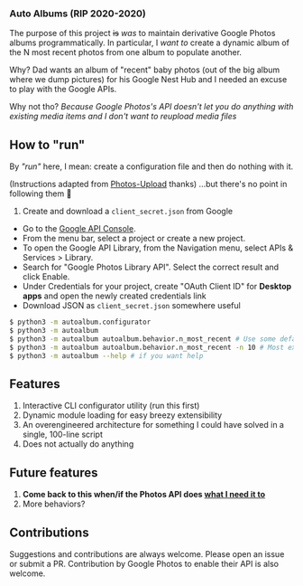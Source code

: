 ### Auto Albums (RIP 2020-2020)
The purpose of this project ~~is~~ _was_ to maintain derivative Google Photos albums programmatically. In particular, I _want to_ create a dynamic album of the N most recent photos from one album to populate another.

Why? Dad wants an album of "recent" baby photos (out of the big album where we dump pictures) for his Google Nest Hub and I needed an excuse to play with the Google APIs.

Why not tho? _Because Google Photos's API doesn't let you do anything with existing media items and I don't want to reupload media files_

## How to "run"

By _"run"_ here, I mean: create a configuration file and then do nothing with it.

(Instructions adapted from [Photos-Upload](https://github.com/shraiysh/Photos-Upload) thanks)
...but there's no point in following them :shrug:

1. Create and download a `client_secret.json` from Google
 - Go to the [Google API Console](https://console.developers.google.com/apis/).
 - From the menu bar, select a project or create a new project.
 - To open the Google API Library, from the Navigation menu, select APIs & Services > Library.
 - Search for "Google Photos Library API". Select the correct result and click Enable.
 - Under Credentials for your project, create "OAuth Client ID" for **Desktop apps** and open the newly created credentials link
 - Download JSON as `client_secret.json` somewhere useful

```bash
$ python3 -m autoalbum.configurator
$ python3 -m autoalbum
$ python3 -m autoalbum autoalbum.behavior.n_most_recent # Use some defaults
$ python3 -m autoalbum autoalbum.behavior.n_most_recent -n 10 # Most explicit
$ python3 -m autoalbum --help # if you want help
```

## Features
1. Interactive CLI configurator utility (run this first)
2. Dynamic module loading for easy breezy extensibility
3. An overengineered architecture for something I could have solved in a single, 100-line script
4. Does not actually do anything

## Future features
1. **Come back to this when/if the Photos API does [what I need it to](https://issuetracker.google.com/issues/132274769)**
2. More behaviors?

## Contributions
Suggestions and contributions are always welcome. Please open an issue or submit a PR.
Contribution by Google Photos to enable their API is also welcome.
